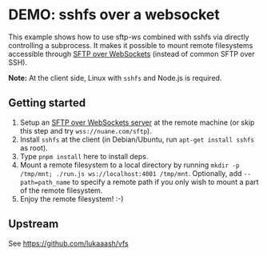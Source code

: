 # DEMO: sshfs over a websocket

This example shows how to use sftp-ws combined with sshfs via
directly controlling a subprocess. It makes it possible to mount remote filesystems accessible through [SFTP over WebSockets](http://sftp.ws/)
(instead of common SFTP over SSH).

**Note:** At the client side, Linux with `sshfs` and Node.js is required.

## Getting started

1. Setup an [SFTP over WebSockets server](https://www.npmjs.com/package/sftp-ws/) at the remote machine (or skip this step and try `wss://nuane.com/sftp`).
2. Install `sshfs` at the client (in Debian/Ubuntu, run `apt-get install sshfs` as root).
3. Type `pnpm install` here to install deps.
4. Mount a remote filesystem to a local directory by running `mkdir -p /tmp/mnt; ./run.js ws://localhost:4001 /tmp/mnt`. Optionally, add `--path=path_name` to specify a remote path if you only wish to mount a part of the remote filesystem.
5. Enjoy the remote filesystem! :-)

## Upstream

See https://github.com/lukaaash/vfs
